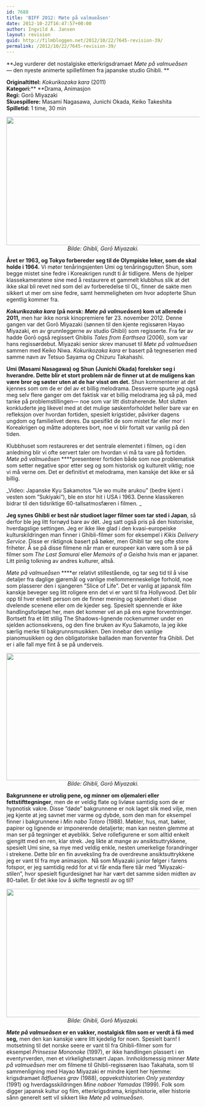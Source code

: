 ```yaml
---
id: 7688
title: 'BIFF 2012: Møte på valmueåsen'
date: 2012-10-22T16:47:57+00:00
author: Ingvild A. Jansen
layout: revision
guid: http://filmbloggen.net/2012/10/22/7645-revision-39/
permalink: /2012/10/22/7645-revision-39/
---
```

**Jeg vurderer det nostalgiske etterkrigsdramaet _Møte på valmueåsen_— den nyeste animerte spillefilmen fra japanske studio Ghibli. **

**Originaltittel:** _Kokurikozaka kara_ (2011)  
**Kategori:**** **Drama, Animasjon  
**Regi:** Gorō Miyazaki  
**Skuespillere:** Masami Nagasawa, Junichi Okada, Keiko Takeshita  
**Spilletid:** 1 time, 30 min

<p style="text-align: center">
  <a href="http://filmbloggen.net/?attachment_id=7647" rel="attachment wp-att-7647"><img class="aligncenter size-large wp-image-7647" src="http://filmbloggen.net/wp-content/uploads//2012/10/gvavrdy14-620x335.jpg" alt="" width="620" height="335" /></a><em>Bilde: Ghibli, Gorō Miyazaki.</em>
</p>

**Året er 1963, og Tokyo forbereder seg til de Olympiske leker, som de skal holde i 1964.** Vi møter tenåringsjenten Umi og tenåringsgutten Shun, som begge mistet sine fedre i Koreakrigen rundt ti år tidligere. Mens de hjelper klassekameratene sine med å restaurere et gammelt klubbhus slik at det ikke skal bli revet ned som del av forberedelse til OL, finner de sakte men sikkert ut mer om sine fedre, samt hemmeligheten om hvor adopterte Shun egentlig kommer fra.

**_Kokurikozaka kara_ (på norsk: _Møte på valmueåsen_) kom ut allerede i 2011,** men har ikke norsk kinopremiere før 23. november 2012. Denne gangen var det Gorō Miyazaki (sønnen til den kjente regissøren Hayao Miyazaki, en av grunnleggerne av studio Ghibli) som regisserte. Fra før av hadde Gorō også regissert Ghiblis _Tales from Earthsea_ (2006), som var hans regissørdebut. Miyazaki senior skrev manuset til _Møte på valmueåsen_ sammen med Keiko Niwa. _Kokurikozaka kara_ er basert på tegneserien med samme navn av Tetsuo Sayama og Chizuru Takahashi.

**Umi (Masami Nasagawa) og Shun (Junichi Okada) forelsker seg i hverandre. Dette blir et stort problem når de finner ut at de muligens kan være bror og søster uten at de har visst om det.** Shun kommenterer at det kjennes som om de er del av et billig melodrama. Dessverre spurte jeg også meg selv flere ganger om det faktisk var et billig melodrama jeg så på, med tanke på problemstillingen— noe som var litt distraherende. Mot slutten konkluderte jeg likevel med at det mulige søskenforholdet heller bare var en refleksjon over hvordan fortiden, spesielt krigstider, påvirker dagens ungdom og familielivet deres. Da spesifikt de som mistet far eller mor i Koreakrigen og måtte adopteres bort, noe vi blir fortalt var vanlig på den tiden.

Klubbhuset som restaureres er det sentrale elementet i filmen, og i den anledning blir vi ofte servert taler om hvordan vi må ta vare på fortiden. _Møte på valmueåsen_ ****presenterer fortiden både som noe problematisk som setter negative spor etter seg og som historisk og kulturelt viktig; noe vi må verne om. Det er definitivt et melodrama, men kanskje det ikke er så billig.

<div class="video-shortcode">
</div>

_Video: Japanske Kyu Sakamotos ”Ue wo muite arukou” (bedre kjent i vesten som ”Sukiyaki”), ble en stor hit i USA i 1963. Denne klassikeren bidrar til den tidsriktige 60-tallsatmosfæren i filmen. _

**Jeg synes Ghibli er best når studioet lager filmer som tar sted i Japan**, så derfor ble jeg litt fornøyd bare av dét. Jeg satt også pris på den historiske, hverdagslige settingen. Jeg er ikke like glad i den kvasi-europeiske kulturskildringen man finner i Ghibli-filmer som for eksempel i _Kikis Delivery Service_. Disse er riktignok basert på bøker, men Ghibli tar seg ofte store friheter. Å se på disse filmene når man er europeer kan være som å se på filmer som _The Last Samurai_ eller _Memoirs of a_ _Geisha_ hvis man er japaner. Litt pinlig tolkning av andres kulturer, altså.

_Møte på valmueåsen_ ****er relativt stillestående, og tar seg tid til å vise detaljer fra daglige gjøremål og vanlige mellommenneskelige forhold, noe som plasserer den i sjangeren ”Slice of Life”. Det er vanlig at japansk film kanskje beveger seg litt roligere enn det vi er vant til fra Hollywood. Det blir opp til hver enkelt person om de finner mening og skjønnhet i disse dvelende scenene eller om de kjeder seg. Spesielt spennende er ikke handlingsforløpet her, men det kommer vel an på ens egne forventninger. Bortsett fra et litt stilig The Shadows-lignende rockenummer under en sjelden actionsekvens, og den fine bruken av Kyu Sakamoto, la jeg ikke særlig merke til bakgrunnsmusikken. Den innebar den vanlige pianomusikken og den obligatoriske balladen man forventer fra Ghibli. Det er i alle fall mye fint å se på underveis.

<p style="text-align: center">
  <a href="http://filmbloggen.net/?attachment_id=7656" rel="attachment wp-att-7656"><img class="aligncenter size-full wp-image-7656" src="http://filmbloggen.net/wp-content/uploads//2012/10/poppy1.jpg" alt="" width="620" height="332" /></a><em>Bilde: Ghibli, Gorō Miyazaki.</em>
</p>

**Bakgrunnene er utrolig pene, og minner om oljemaleri eller fettstifttegninger**, men de er veldig flate og livløse samtidig som de er hypnotisk vakre. Disse ”døde” bakgrunnene er nok laget slik med vilje, men jeg kjente at jeg savnet mer varme og dybde, som den man for eksempel finner i bakgrunnene i _Min nabo Totoro_ (1988). Møbler, hus, mat, bøker, papirer og lignende er imponerende detaljerte; man kan nesten glemme at man ser på tegninger et øyeblikk. Selve rollefigurene er som alltid enkelt gjengitt med en ren, klar strek. Jeg likte at mange av ansiktsuttrykkene, spesielt Umi sine, sa mye med veldig enkle, nesten umerkelige forandringer i strekene. Dette blir en fin avveksling fra de overdrevne ansiktsuttrykkene jeg er vant til fra mye animasjon.  Nå som Miyazaki junior følger i farens fotspor, er jeg samtidig redd for at vi får enda flere tiår med ”Miyazaki-stilen”, hvor spesielt figurdesignet har har vært det samme siden midten av 80-tallet. Er det ikke lov å skifte tegnestil av og til?

<p style="text-align: center">
  <a href="http://filmbloggen.net/?attachment_id=7657" rel="attachment wp-att-7657"><img class="aligncenter size-large wp-image-7657" src="http://filmbloggen.net/wp-content/uploads//2012/10/poppy2-620x335.jpg" alt="" width="620" height="335" /></a><em>Bilde: Ghibli, Gorō Miyazaki.</em>
</p>

**_Møte på valmueåsen_ er en vakker, nostalgisk film som er verdt å få med seg,** men den kan kanskje være litt kjedelig for noen. Spesielt barn! I motsetning til det norske seere er vant til fra Ghibli-filmer som for eksempel _Prinsesse Mononoke_ (1997), er ikke handlingen plassert i en eventyrverden, men et virkelighetsnært Japan. Innholdsmessig minner _Møte på valmueåsen_ mer om filmene til Ghibli-regissøren Isao Takahata, som til sammenligning med Hayao Miyazaki er mindre kjent her hjemme: krigsdramaet _Ildfluenes grav_ (1988), oppveksthistorien _Only yesterday_ (1991) og hverdagsskildringen _Mine naboer Yamadas_ (1999). Folk som digger japansk kultur og film, etterkrigsdrama, krigshistorie, eller historie sånn generelt sett vil sikkert like _Møte på valmueåsen_.

<div class="video-shortcode">
</div>